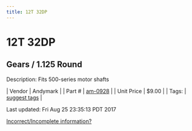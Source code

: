 ```yaml
---
title: 12T 32DP
---
```


# 12T 32DP
## Gears / 1.125 Round
Description: 	Fits 500-series motor shafts 

| Vendor | Andymark | 
| Part # | [am-0928](http://www.andymark.com/product-p/am-0928.htm) | 
| Unit Price | $9.00 | 
| Tags: | [suggest tags](https://docs.google.com/forms/d/e/1FAIpQLSeWyY8v3RgOty-MyWmh9U0iivNYN_molChYyS-0U-o-kOAv_g/viewform) | 

Last updated: Fri Aug 25 23:35:13 PDT 2017

 [Incorrect/Incomplete information?](https://docs.google.com/forms/d/e/1FAIpQLSeWyY8v3RgOty-MyWmh9U0iivNYN_molChYyS-0U-o-kOAv_g/viewform)